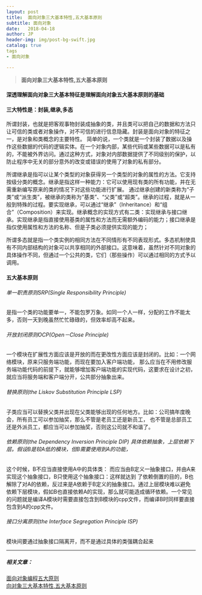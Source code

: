 ```yaml
---
layout: post
title:  面向对象三大基本特性,五大基本原则
subtitle: 面向对象
date:   2018-04-18
author: JP
header-img: img/post-bg-swift.jpg
catalog: true
tags
- 面向对象

---
```


>  **面向对象三大基本特性,五大基本原则**


#### 深透理解面向对象三大基本特征是理解面向对象五大基本原则的基础

#### 三大特性是：封装,继承,多态  

所谓封装，也就是把客观事物封装成抽象的类，并且类可以把自己的数据和方法只让可信的类或者对象操作，对不可信的进行信息隐藏。封装是面向对象的特征之一，是对象和类概念的主要特性。 简单的说，一个类就是一个封装了数据以及操作这些数据的代码的逻辑实体。在一个对象内部，某些代码或某些数据可以是私有的，不能被外界访问。通过这种方式，对象对内部数据提供了不同级别的保护，以防止程序中无关的部分意外的改变或错误的使用了对象的私有部分。

所谓继承是指可以让某个类型的对象获得另一个类型的对象的属性的方法。它支持按级分类的概念。继承是指这样一种能力：它可以使用现有类的所有功能，并在无需重新编写原来的类的情况下对这些功能进行扩展。 通过继承创建的新类称为“子类”或“派生类”，被继承的类称为“基类”、“父类”或“超类”。继承的过程，就是从一般到特殊的过程。要实现继承，可以通过“继承”（Inheritance）和“组合”（Composition）来实现。继承概念的实现方式有二类：实现继承与接口继承。实现继承是指直接使用基类的属性和方法而无需额外编码的能力；接口继承是指仅使用属性和方法的名称、但是子类必须提供实现的能力；

所谓多态就是指一个类实例的相同方法在不同情形有不同表现形式。多态机制使具有不同内部结构的对象可以共享相同的外部接口。这意味着，虽然针对不同对象的具体操作不同，但通过一个公共的类，它们（那些操作）可以通过相同的方式予以调用。


#### 五大基本原则 

###### 单一职责原则SRP(Single Responsibility Principle)
是指一个类的功能要单一，不能包罗万象。如同一个人一样，分配的工作不能太多，否则一天到晚虽然忙忙碌碌的，但效率却高不起来。

###### 开放封闭原则OCP(Open－Close Principle) 
一个模块在扩展性方面应该是开放的而在更改性方面应该是封闭的。比如：一个网络模块，原来只服务端功能，而现在要加入客户端功能，
那么应当在不用修改服务端功能代码的前提下，就能够增加客户端功能的实现代码，这要求在设计之初，就应当将服务端和客户端分开，公共部分抽象出来。

###### 替换原则(the Liskov Substitution Principle LSP) 
子类应当可以替换父类并出现在父类能够出现的任何地方。比如：公司搞年度晚会，所有员工可以参加抽奖，那么不管是老员工还是新员工，
也不管是总部员工还是外派员工，都应当可以参加抽奖，否则这公司就不和谐了。

###### 依赖原则(the Dependency Inversion Principle DIP) 具体依赖抽象，上层依赖下层。假设B是较A低的模块，但B需要使用到A的功能，
这个时候，B不应当直接使用A中的具体类： 而应当由B定义一抽象接口，并由A来实现这个抽象接口，B只使用这个抽象接口：这样就达到
了依赖倒置的目的，B也解除了对A的依赖，反过来是A依赖于B定义的抽象接口。通过上层模块难以避免依赖下层模块，假如B也直接依赖A的实现，那么就可能造成循环依赖。一个常见的问题就是编译A模块时需要直接包含到B模块的cpp文件，而编译B时同样要直接包含到A的cpp文件。

###### 接口分离原则(the Interface Segregation Principle ISP) 
模块间要通过抽象接口隔离开，而不是通过具体的类强耦合起来

---
##### 相关文章：<br>
[面向对象编程五大原则](http://www.cnblogs.com/hucn/archive/2011/04/06/2006712.html)<br>
[向对象三大基本特性,五大基本原则](http://www.cnblogs.com/hnrainll/)